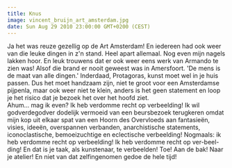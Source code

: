 ```yaml
---
title: Knus
image: vincent_bruijn_art_amsterdam.jpg
date: Sun Aug 29 2010 23:00:00 GMT+0200 (CEST)
---
```


Ja het was reuze gezellig op de Art Amsterdam! En iedereen had ook weer van die leuke dingen in z'n stand. Heel apart allemaal. Nog even mijn nagels lakken hoor. En leuk trouwens dat er ook weer eens werk van Armando te zien was! Alsof die brand er nooit geweest was in Amersfoort. 'De mens is de maat van alle dingen.' Inderdaad, Protagoras, kunst moet wel in je huis passen. Dus het moet handzaam zijn, niet te groot voor een Amsterdamse pijpenla, maar ook weer niet te klein, anders is het geen statement en loop je het risico dat je bezoek het over het hoofd ziet.<br />Ahum... mag ik even? Ik heb verdomme recht op verbeelding! Ik wil godverdegodver dodelijk vermoeid van een beursbezoek terugkeren omdat mijn kop uit elkaar spat van een Hoorn des Overvloeds aan fantasieën, visies, ideeën, overspannen verbanden, anarchistische statements, iconoclastische, bemoeizuchtige en eclectische verbeelding! Nogmaals: ik heb verdomme recht op verbeelding! Ik heb verdomme recht op ver-beel-ding! En dat is je taak, als kunstenaar, te verbeelden! Toe! Aan de bak! Naar je atelier! En niet van dat zelfingenomen gedoe de hele tijd!
